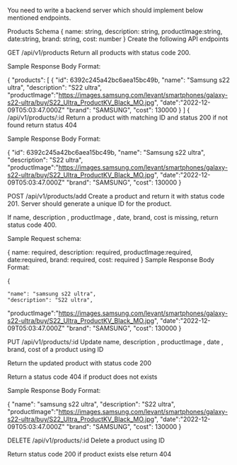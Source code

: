 You need to write a backend server which should implement below mentioned endpoints.

Products Schema
{
name: string,
description: string,
productImage:string,
date:string,
brand: string,
cost: number
}
Create the following API endpoints

GET
/api/v1/products
Return all products with status code 200.

Sample Response Body Format:

{
"products": [
{
"id": 6392c245a42bc6aea15bc49b,
"name": "Samsung s22 ultra",
"description": "S22 ultra",
"productImage":"https://images.samsung.com/levant/smartphones/galaxy-s22-ultra/buy/S22_Ultra_ProductKV_Black_MO.jpg",
"date":"2022-12-09T05:03:47.000Z"
"brand": "SAMSUNG",
"cost": 130000
}
]
{
/api/v1/products/:id
Return a product with matching ID and status 200 if not found return status 404

Sample Response Body Format:

{
"id": 6392c245a42bc6aea15bc49b,
"name": "Samsung s22 ultra",
"description": "S22 ultra",
"productImage":"https://images.samsung.com/levant/smartphones/galaxy-s22-ultra/buy/S22_Ultra_ProductKV_Black_MO.jpg",
"date":"2022-12-09T05:03:47.000Z"
"brand": "SAMSUNG",
"cost": 130000
}

POST
/api/v1/products/add
Create a product and return it with status code 201. Server should generate a unique ID for the product.

If name, description , productImage , date, brand, cost is missing, return status code 400.

Sample Request schema:

{
name: required,
description: required,
productImage:required,
date:required,
brand: required,
cost: required
}
Sample Response Body Format:

{

    "name": "samsung s22 ultra",
    "description": "S22 ultra",

"productImage":"https://images.samsung.com/levant/smartphones/galaxy-s22-ultra/buy/S22_Ultra_ProductKV_Black_MO.jpg",
"date":"2022-12-09T05:03:47.000Z"
"brand": "SAMSUNG",
"cost": 130000
}

PUT
/api/v1/products/:id
Update name, description , productImage , date , brand, cost of a product using ID

Return the updated product with status code 200

Return a status code 404 if product does not exists

Sample Response Body Format:

{
"name": "samsung s22 ultra",
"description": "S22 ultra",
"productImage":"https://images.samsung.com/levant/smartphones/galaxy-s22-ultra/buy/S22_Ultra_ProductKV_Black_MO.jpg",
"date":"2022-12-09T05:03:47.000Z"
"brand": "SAMSUNG",
"cost": 130000
}

DELETE
/api/v1/products/:id
Delete a product using ID

Return status code 200 if product exists else return 404
